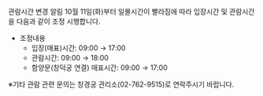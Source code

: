 관람시간 변경 알림
10월 11일(화)부터 일몰시간이 빨라짐에 따라 입장시간 및 관람시간을 다음과 같이 조정 시행합니다.

- 조정내용
  - 입장(매표)시간: 09:00 → 17:00
  - 관람시간: 09:00 → 18:00
  - 함양문(창덕궁 연결) 매표시간: 09:00 → 17:00

※기타 관람 관련 문의는 창경궁 관리소(02-762-9515)로 연락주시기 바랍니다.
